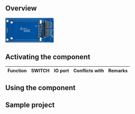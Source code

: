 ## Overview

<img src="/images/esp32/block_tft.png"  width="30%">


## Activating the component

Function|SWITCH|IO port|Conflicts with|Remarks|
|------------------|----------|----------|----------|----------|

## Using the component


## Sample project

